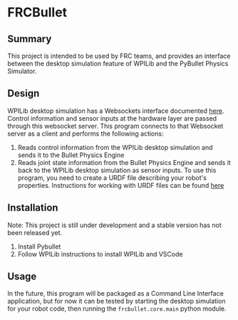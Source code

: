 # FRCBullet
## Summary
This project is intended to be used by FRC teams, and provides an interface between the desktop simulation feature of WPILib and the PyBullet Physics Simulator. 

## Design
WPILib desktop simulation has a Websockets interface documented [here](https://github.com/wpilibsuite/allwpilib/blob/main/simulation/halsim_ws_core/doc/hardware_ws_api.md). Control information and sensor inputs at the hardware layer are passed through this websocket server. This program connects to that Websocket server as a client and performs the following actions:
1. Reads control information from the WPILib desktop simulation and sends it to the Bullet Physics Engine
2. Reads joint state information from the Bullet Physics Engine and sends it back to the WPILib desktop simulation as sensor inputs.
To use this program, you need to create a URDF file describing your robot's properties. Instructions for working with URDF files can be found [here](http://wiki.ros.org/urdf/Tutorials)

## Installation 
Note: This project is still under development and a stable version has not been released yet.
1. Install Pybullet
2. Follow WPILib instructions to install WPILib and VSCode

## Usage
In the future, this program will be packaged as a Command Line Interface application, but for now it can be tested by starting the desktop simulation for your robot code, then running the `frcbullet.core.main` python module.
